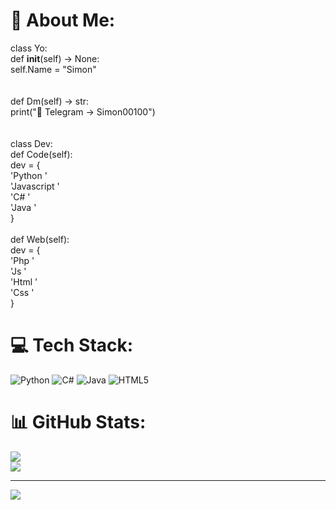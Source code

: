 # 💫 About Me:
class Yo:<br>    def __init__(self) -> None:<br>        self.Name = "Simon" <br>        <br><br>    def Dm(self) -> str:<br>        print("👋 Telegram -> Simon00100")<br>    <br>  <br>class Dev:<br>    def Code(self):<br>        dev = {<br>            'Python '<br>            'Javascript '<br>            'C# '<br>            'Java '<br>        } <br>    <br>    def Web(self):<br>        dev = {<br>            'Php '<br>            'Js ' <br>            'Html '<br>            'Css '<br>       }


# 💻 Tech Stack:
![Python](https://img.shields.io/badge/python-3670A0?style=for-the-badge&logo=python&logoColor=ffdd54) ![C#](https://img.shields.io/badge/c%23-%23239120.svg?style=for-the-badge&logo=c-sharp&logoColor=white) ![Java](https://img.shields.io/badge/java-%23ED8B00.svg?style=for-the-badge&logo=java&logoColor=white) ![HTML5](https://img.shields.io/badge/html5-%23E34F26.svg?style=for-the-badge&logo=html5&logoColor=white)
# 📊 GitHub Stats:
![](https://github-readme-stats.vercel.app/api?username=wxlfSimon&theme=dark&hide_border=false&include_all_commits=false&count_private=false)<br/>
![](https://github-readme-streak-stats.herokuapp.com/?user=wxlfSimon&theme=dark&hide_border=false)<br/>


---
[![](https://visitcount.itsvg.in/api?id=wxlfSimon&icon=6&color=1)](https://visitcount.itsvg.in)

<!-- Proudly created with GPRM ( https://gprm.itsvg.in ) -->
